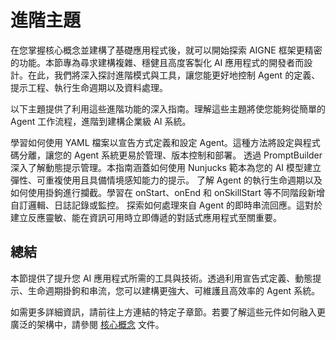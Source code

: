 # 進階主題

在您掌握核心概念並建構了基礎應用程式後，就可以開始探索 AIGNE 框架更精密的功能。本節專為尋求建構複雜、穩健且高度客製化 AI 應用程式的開發者而設計。在此，我們將深入探討進階模式與工具，讓您能更好地控制 Agent 的定義、提示工程、執行生命週期以及資料處理。

以下主題提供了利用這些進階功能的深入指南。理解這些主題將使您能夠從簡單的 Agent 工作流程，進階到建構企業級 AI 系統。

<x-cards data-columns="2">
  <x-card data-title="使用 YAML 定義 Agent" data-icon="lucide:file-code" data-href="/developer-guide/advanced-topics/defining-agents-with-yaml">
    學習如何使用 YAML 檔案以宣告方式定義和設定 Agent。這種方法將設定與程式碼分離，讓您的 Agent 系統更易於管理、版本控制和部署。
  </x-card>
  <x-card data-title="提示" data-icon="lucide:terminal" data-href="/developer-guide/advanced-topics/prompts">
    透過 PromptBuilder 深入了解動態提示管理。本指南涵蓋如何使用 Nunjucks 範本為您的 AI 模型建立彈性、可重複使用且具備情境感知能力的提示。
  </x-card>
  <x-card data-title="掛鉤" data-icon="lucide:git-pull-request" data-href="/developer-guide/advanced-topics/hooks">
    了解 Agent 的執行生命週期以及如何使用掛鉤進行攔截。學習在 onStart、onEnd 和 onSkillStart 等不同階段新增自訂邏輯、日誌記錄或監控。
  </x-card>
  <x-card data-title="串流" data-icon="lucide:fast-forward" data-href="/developer-guide/advanced-topics/streaming">
    探索如何處理來自 Agent 的即時串流回應。這對於建立反應靈敏、能在資訊可用時立即傳遞的對話式應用程式至關重要。
  </x-card>
</x-cards>

## 總結

本節提供了提升您 AI 應用程式所需的工具與技術。透過利用宣告式定義、動態提示、生命週期掛鉤和串流，您可以建構更強大、可維護且高效率的 Agent 系統。

如需更多詳細資訊，請前往上方連結的特定子章節。若要了解這些元件如何融入更廣泛的架構中，請參閱 [核心概念](./developer-guide-core-concepts.md) 文件。
